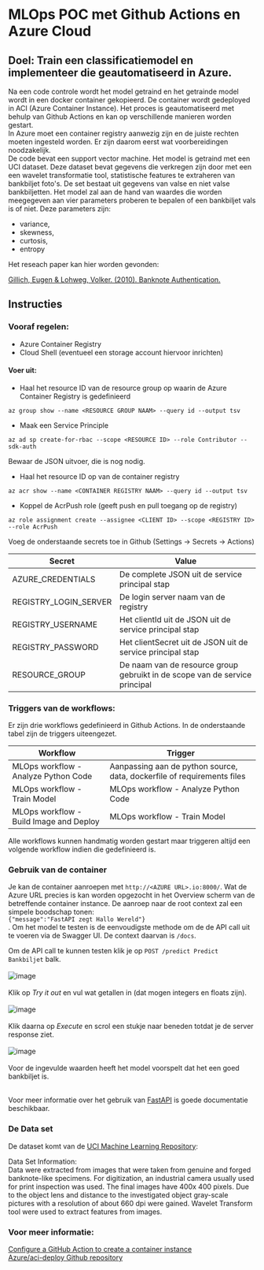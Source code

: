 # MLOps POC met Github Actions en Azure Cloud

## Doel: Train een classificatiemodel en implementeer die geautomatiseerd in Azure.<br>
Na een code controle wordt het model getraind en het getrainde model wordt in een docker container gekopieerd. De container wordt gedeployed in ACI (Azure Container Instance). Het proces is geautomatiseerd met behulp van Github Actions en kan op verschillende manieren worden gestart.<br>
In Azure moet een container registry aanwezig zijn en de juiste rechten moeten ingesteld worden. Er zijn daarom eerst wat voorbereidingen noodzakelijk.<br>
De code bevat een support vector machine. Het model is getraind met een UCI dataset. Deze dataset bevat gegevens die verkregen zijn door met een een wavelet transformatie tool, statistische features te extraheren van bankbiljet foto's. De set bestaat uit gegevens van valse en niet valse bankbiljetten.
Het model zal aan de hand van waardes die worden meegegeven aan vier parameters proberen te bepalen of een bankbiljet vals is of niet. Deze parameters zijn:
- variance,
- skewness,
- curtosis,
- entropy

Het reseach paper kan hier worden gevonden:

[Gillich, Eugen & Lohweg, Volker. (2010). Banknote Authentication. ](https://www.researchgate.net/publication/266673146_Banknote_Authentication)

## Instructies

### Vooraf regelen:
- Azure Container Registry
- Cloud Shell (eventueel een storage account hiervoor inrichten)

#### Voer uit:
- Haal het resource ID van de resource group op waarin de Azure Container Registry is gedefinieerd
```
az group show --name <RESOURCE GROUP NAAM> --query id --output tsv
```

- Maak een Service Principle
```
az ad sp create-for-rbac --scope <RESOURCE ID> --role Contributor --sdk-auth
```
Bewaar de JSON uitvoer, die is nog nodig.

- Haal het resource ID op van de container registry
```
az acr show --name <CONTAINER REGISTRY NAAM> --query id --output tsv
```

- Koppel de AcrPush role (geeft push en pull toegang op de registry)
```
az role assignment create --assignee <CLIENT ID> --scope <REGISTRY ID> --role AcrPush
```

Voeg de onderstaande secrets toe in Github (Settings -> Secrets -> Actions)

| **Secret**        | **Value**         |
| ----------------- |-------------------|
| AZURE_CREDENTIALS | De complete JSON uit de service principal stap |
| REGISTRY_LOGIN_SERVER | De login server naam van de registry |
| REGISTRY_USERNAME | Het clientId uit de JSON uit de service principal stap |
| REGISTRY_PASSWORD | Het clientSecret uit de JSON uit de service principal stap |
| RESOURCE_GROUP | De naam van de resource group gebruikt in de scope van de service principal |


### Triggers van de workflows:
Er zijn drie workflows gedefinieerd in Github Actions. In de onderstaande tabel zijn de triggers uiteengezet.

| **Workflow**        | **Trigger**         |
| ------------------- | -------------------- |
| MLOps workflow - Analyze Python Code | Aanpassing aan de python source, data, dockerfile of requirements files|
| MLOps workflow - Train Model | MLOps workflow - Analyze Python Code |
| MLOps workflow - Build Image and Deploy | MLOps workflow - Train Model |

Alle workflows kunnen handmatig worden gestart maar triggeren altijd een volgende workflow indien die gedefinieerd is.


### Gebruik van de container
Je kan de container aanroepen met ```http://<AZURE URL>.io:8000/```. Wat de Azure URL precies is kan worden opgezocht in het Overview scherm van de betreffende container instance. De aanroep naar de root context zal een simpele boodschap tonen:<br>
```{"message":"FastAPI zegt Hallo Wereld"}```<br>.
Om het model te testen is de eenvoudigste methode om de de API call uit te voeren via de Swagger UI. De context daarvan is ```/docs```.<br>

Om de API call te kunnen testen klik je op ```POST /predict Predict Bankbiljet``` balk.<br><br>
![image](https://user-images.githubusercontent.com/57792298/178727346-20b3326b-e23f-4e2a-a47e-2f9b221102b1.png)<br><br>
Klik op *Try it out* en vul wat getallen in (dat mogen integers en floats zijn).<br><br>
![image](https://user-images.githubusercontent.com/57792298/178727631-9d2197d4-38f6-4f8c-9e35-dab46781b736.png)<br><br>
Klik daarna op *Execute* en scrol een stukje naar beneden totdat je de server response ziet.<br><br>
![image](https://user-images.githubusercontent.com/57792298/178727910-00db5d50-ebb8-4ad5-b48f-1b70ae07332f.png)<br><br>
Voor de ingevulde waarden heeft het model voorspelt dat het een goed bankbiljet is.<br><br>

Voor meer informatie over het gebruik van [FastAPI](https://fastapi.tiangolo.com/ "FastAPI documentatie") is goede documentatie beschikbaar.

### De Data set
De dataset komt van de [UCI Machine Learning Repository](https://archive.ics.uci.edu/ml/datasets/banknote+authentication "UCI Machine Learning Repository"):

Data Set Information:<br>
Data were extracted from images that were taken from genuine and forged banknote-like specimens. For digitization, an industrial camera usually used for print inspection was used. The final images have 400x 400 pixels. Due to the object lens and distance to the investigated object gray-scale pictures with a resolution of about 660 dpi were gained. Wavelet Transform tool were used to extract features from images.

### Voor meer informatie:
[Configure a GitHub Action to create a container instance](https://docs.microsoft.com/en-us/azure/container-instances/container-instances-github-action)<br>
[Azure/aci-deploy Github repository](https://github.com/Azure/aci-deploy)
